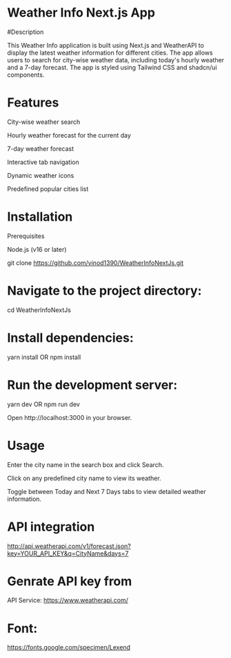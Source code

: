 # Weather Info Next.js App

#Description

This Weather Info application is built using Next.js and WeatherAPI to display the latest weather information for different cities. The app allows users to search for city-wise weather data, including today's hourly weather and a 7-day forecast. The app is styled using Tailwind CSS and shadcn/ui components.

# Features  

City-wise weather search

Hourly weather forecast for the current day

7-day weather forecast

Interactive tab navigation

Dynamic weather icons

Predefined popular cities list

# Installation

Prerequisites

Node.js (v16 or later)



git clone https://github.com/vinod1390/WeatherInfoNextJs.git

# Navigate to the project directory:
cd WeatherInfoNextJs

# Install dependencies:
yarn install
OR
npm install

# Run the development server:

yarn dev
OR
npm run dev

Open http://localhost:3000 in your browser.

# Usage

Enter the city name in the search box and click Search.

Click on any predefined city name to view its weather.

Toggle between Today and Next 7 Days tabs to view detailed weather information.

# API integration

http://api.weatherapi.com/v1/forecast.json?key=YOUR_API_KEY&q=CityName&days=7

# Genrate API key from 
API Service:
https://www.weatherapi.com/


# Font:
https://fonts.google.com/specimen/Lexend





